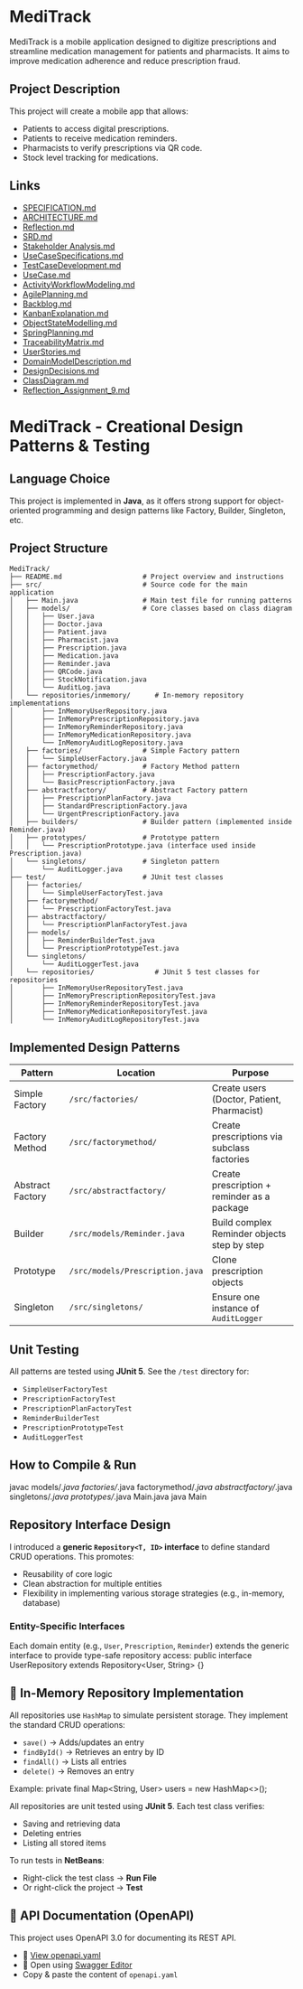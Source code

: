 # MediTrack

MediTrack is a mobile application designed to digitize prescriptions and streamline medication management for patients and pharmacists. It aims to improve medication adherence and reduce prescription fraud.

## Project Description

This project will create a mobile app that allows:

* Patients to access digital prescriptions.
* Patients to receive medication reminders.
* Pharmacists to verify prescriptions via QR code.
* Stock level tracking for medications.

## Links

* [SPECIFICATION.md](SPECIFICATION.md)
* [ARCHITECTURE.md](ARCHITECTURE.md)
* [Reflection.md](Reflection.md)
* [SRD.md](SRD.md)
* [Stakeholder Analysis.md](StakeholderAnalysis.md)
* [UseCaseSpecifications.md](UseCaseSpecifications.md)
* [TestCaseDevelopment.md](TestCaseDevelopment.md)
* [UseCase.md](UseCase.md)
* [ActivityWorkflowModeling.md](ActivityWorkflowModeling.md)
* [AgilePlanning.md](AgilePlanning.md)
* [Backblog.md](Backblog.md)
* [KanbanExplanation.md](KanbanExplanation.md)
* [ObjectStateModelling.md](ObjectStateModelling.md)
* [SpringPlanning.md](SpringPlanning.md)
* [TraceabilityMatrix.md](TraceabilityMatrix.md)
* [UserStories.md](UserStories.md)
* [DomainModelDescription.md](DomainModelDescription.md)
* [DesignDecisions.md](DesignDecisions.md)
* [ClassDiagram.md](ClassDiagram.md)
* [Reflection_Assignment_9.md](Reflection_Assignment_9.md)
  

# MediTrack - Creational Design Patterns & Testing

## Language Choice
This project is implemented in **Java**, as it offers strong support for object-oriented programming and design patterns like Factory, Builder, Singleton, etc.

## Project Structure

```plaintext
MediTrack/
├── README.md                    # Project overview and instructions
├── src/                         # Source code for the main application
│   ├── Main.java                # Main test file for running patterns
│   ├── models/                  # Core classes based on class diagram
│   │   ├── User.java
│   │   ├── Doctor.java
│   │   ├── Patient.java
│   │   ├── Pharmacist.java
│   │   ├── Prescription.java
│   │   ├── Medication.java
│   │   ├── Reminder.java
│   │   ├── QRCode.java
│   │   ├── StockNotification.java
│   │   └── AuditLog.java
│   └── repositories/inmemory/      # In-memory repository implementations
│       ├── InMemoryUserRepository.java
│       ├── InMemoryPrescriptionRepository.java
│       ├── InMemoryReminderRepository.java
│       ├── InMemoryMedicationRepository.java
│       └── InMemoryAuditLogRepository.java
│   ├── factories/               # Simple Factory pattern
│   │   └── SimpleUserFactory.java
│   ├── factorymethod/           # Factory Method pattern
│   │   ├── PrescriptionFactory.java
│   │   └── BasicPrescriptionFactory.java
│   ├── abstractfactory/         # Abstract Factory pattern
│   │   ├── PrescriptionPlanFactory.java
│   │   ├── StandardPrescriptionFactory.java
│   │   └── UrgentPrescriptionFactory.java
│   ├── builders/                # Builder pattern (implemented inside Reminder.java)
│   ├── prototypes/              # Prototype pattern
│   │   └── PrescriptionPrototype.java (interface used inside Prescription.java)
│   └── singletons/              # Singleton pattern
│       └── AuditLogger.java
├── test/                        # JUnit test classes
│   ├── factories/
│   │   └── SimpleUserFactoryTest.java
│   ├── factorymethod/
│   │   └── PrescriptionFactoryTest.java
│   ├── abstractfactory/
│   │   └── PrescriptionPlanFactoryTest.java
│   ├── models/
│   │   ├── ReminderBuilderTest.java
│   │   └── PrescriptionPrototypeTest.java
│   └── singletons/
│       └── AuditLoggerTest.java
│   └── repositories/               # JUnit 5 test classes for repositories
│       ├── InMemoryUserRepositoryTest.java
│       ├── InMemoryPrescriptionRepositoryTest.java
│       ├── InMemoryReminderRepositoryTest.java
│       ├── InMemoryMedicationRepositoryTest.java
│       └── InMemoryAuditLogRepositoryTest.java
```

## Implemented Design Patterns

| Pattern           | Location                    | Purpose                                        |
|-------------------|-----------------------------|------------------------------------------------|
| Simple Factory    | `/src/factories/`           | Create users (Doctor, Patient, Pharmacist)    |
| Factory Method    | `/src/factorymethod/`       | Create prescriptions via subclass factories   |
| Abstract Factory  | `/src/abstractfactory/`     | Create prescription + reminder as a package   |
| Builder           | `/src/models/Reminder.java` | Build complex Reminder objects step by step   |
| Prototype         | `/src/models/Prescription.java` | Clone prescription objects                 |
| Singleton         | `/src/singletons/`          | Ensure one instance of `AuditLogger`          |

## Unit Testing

All patterns are tested using **JUnit 5**. See the `/test` directory for:

- `SimpleUserFactoryTest`
- `PrescriptionFactoryTest`
- `PrescriptionPlanFactoryTest`
- `ReminderBuilderTest`
- `PrescriptionPrototypeTest`
- `AuditLoggerTest`

## How to Compile & Run 

javac models/*.java factories/*.java factorymethod/*.java abstractfactory/*.java singletons/*.java prototypes/*.java Main.java
java Main

## Repository Interface Design

I introduced a **generic `Repository<T, ID>` interface** to define standard CRUD operations. This promotes:
- Reusability of core logic
- Clean abstraction for multiple entities
- Flexibility in implementing various storage strategies (e.g., in-memory, database)

### Entity-Specific Interfaces
Each domain entity (e.g., `User`, `Prescription`, `Reminder`) extends the generic interface to provide type-safe repository access:
public interface UserRepository extends Repository<User, String> {}

## 💾 In-Memory Repository Implementation

All repositories use `HashMap` to simulate persistent storage. They implement the standard CRUD operations:
- `save()` → Adds/updates an entry
- `findById()` → Retrieves an entry by ID
- `findAll()` → Lists all entries
- `delete()` → Removes an entry

Example:
private final Map<String, User> users = new HashMap<>();

All repositories are unit tested using **JUnit 5**. Each test class verifies:
- Saving and retrieving data
- Deleting entries
- Listing all stored items

To run tests in **NetBeans**:
- Right-click the test class → **Run File**
- Or right-click the project → **Test**

## 📘 API Documentation (OpenAPI)

This project uses OpenAPI 3.0 for documenting its REST API.

- 🔗 [View openapi.yaml](./openapi.yaml)
- 📖 Open using [Swagger Editor](https://editor.swagger.io/)
- Copy & paste the content of `openapi.yaml`
